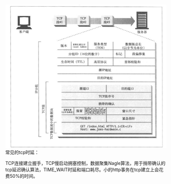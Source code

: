 ![](/assets/ip报文.PNG)
常见的tcp时延：

TCP连接建立握手，TCP慢启动拥塞控制，数据聚集Nagle算法，用于捎带确认的tcp延迟确认算法，TIME\_WAIT时延和端口耗尽。小的http事务在tcp建立上会花费50%的时间。






